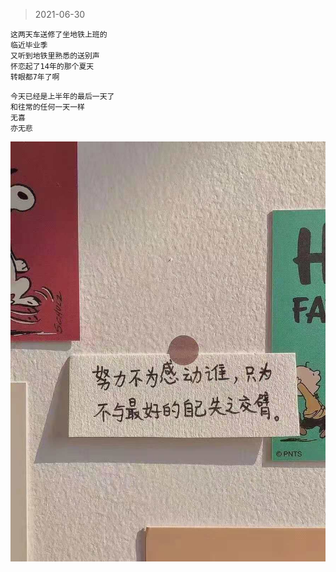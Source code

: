 >2021-06-30


```
这两天车送修了坐地铁上班的
临近毕业季
又听到地铁里熟悉的送别声
怀恋起了14年的那个夏天
转眼都7年了啊
```

```
今天已经是上半年的最后一天了
和往常的任何一天一样
无喜
亦无悲
```

![](../../images/2021-06-30.jpeg)